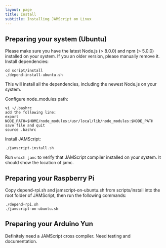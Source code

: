 ```yaml
---
layout: page
title: Install
subtitle: Installing JAMScript on Linux
---
```


## Preparing your system (Ubuntu)    

Please make sure you have the latest Node.js (> 8.0.0) and npm (> 5.0.0) installed on your system.
If you an older version, please manually remove it. 
Install dependencies:  
```shell
cd script/install
./depend-install-ubuntu.sh
```  
This will install all the dependencies, including the newest Node.js on your system.  

Configure node_modules path:
```shell
vi ~/.bashrc
add the following line:
export NODE_PATH=$HOME/node_modules:/usr/local/lib/node_modules:$NODE_PATH
save file and quit
source .bashrc
```  
  
Install JAMScript:
```shell
./jamscript-install.sh
```

Run `which jamc` to verify that JAMScript compiler installed on your system. It should show the location of jamc.

## Preparing your Raspberry Pi

Copy depend-rpi.sh and jamscript-on-ubuntu.sh from scripts/install into the root folder of JAMScript, then run the following commands:  
```shell
./depend-rpi.sh
./jamscript-on-ubuntu.sh
```

## Preparing your Arduino Yun

Definitely need a JAMScript cross compiler.
Need testing and documentation.